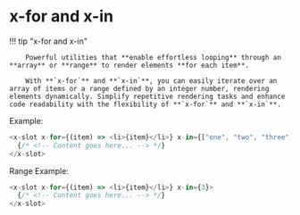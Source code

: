 # **x-for** and **x-in**

!!! tip "x-for and x-in"

        Powerful utilities that **enable effortless looping** through an **array** or **range** to render elements **for each item**.

        With **`x-for`** and **`x-in`**, you can easily iterate over an array of items or a range defined by an integer number, rendering elements dynamically. Simplify repetitive rendering tasks and enhance code readability with the flexibility of **`x-for`** and **`x-in`**.

Example:

```js
<x-slot x-for={(item) => <li>{item}</li>} x-in={["one", "two", "three"]}>
  {/* <!-- Content goes here... --> */}
</x-slot>
```

Range Example:

```js
<x-slot x-for={(item) => <li>{item}</li>} x-in={3}>
  {/* <!-- Content goes here... --> */}
</x-slot>
```
